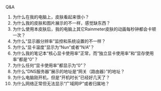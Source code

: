 Q&A

1. 为什么在我的电脑上，皮肤看起来很小？
2. 为什么我的皮肤和图片展示的不一样，感觉缺东西？
3. 为什么使用本皮肤后，我的电脑上其它Rainmeter皮肤的动画每秒钟都会卡顿一次？
4. 为什么“显示器分辨率”监控和系统设置的不一样？
5. 为什么“显卡温度”显示为“Nun”或者“N/A”？
6. 为什么我的笔记本“核心显卡使用率”正常，而“独立显卡使用率”和“显存使用率”都是“0”？
7. 为什么任何“显卡使用率”都显示为“0”？
8. 为什么“DNS服务器”展示的地址是“网关（路由器）”的地址？
9. 为什么电脑刚开机，但是“开机时长”已经好几天了？
10. 为什么网络正常但无法显示“广域网IP”或者归属地？